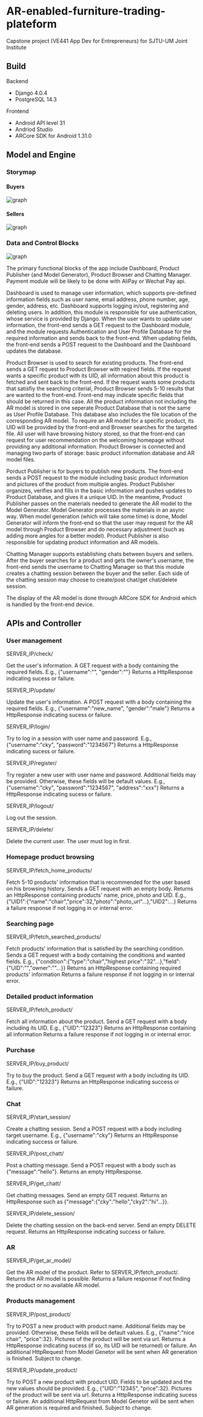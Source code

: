# AR-enabled-furniture-trading-plateform
Capstone project (VE441 App Dev for Entrepreneurs) for SJTU-UM Joint Institute

## Build

Backend
- Django 4.0.4
- PostgreSQL 14.3

Frontend
- Android API level 31
- Andriod Studio
- ARCore SDK for Android 1.31.0

## Model and Engine

### Storymap

#### Buyers
![graph](/readme_graphs/buyers.png "Buyers")

#### Sellers
![graph](/readme_graphs/sellers.png "Sellers")

### Data and Control Blocks
![graph](/readme_graphs/block.png "Sellers")

The primary functional blocks of the app include Dashboard, Product Publisher (and Model Generator), Product Browser and Chatting Manager. Payment module will be likely to be done with AliPay or Wechat Pay api.

Dashboard is used to manage user information, which supports pre-defined information fields such as user name, email address, phone number, age, gender, address, etc. Dashboard supports logging in/out, registering and deleting users. In addition, this module is responsible for use authentication, whose service is provided by Django. When the user wants to update user information, the front-end sends a GET request to the Dashboard module, and the module requests Authentication and User Profile Database for the required information and sends back to the front-end. When updating fields, the front-end sends a POST request to the Dashboard and the Dashboard updates the database.

Product Browser is used to search for existing products. The front-end sends a GET request to Product Browser with reqired fields. If the request wants a specific product with its UID, all information about this product is fetched and sent back to the front-end. If the request wants some products that satisfiy the searching criterial, Product Browser sends 5-10 results that are wanted to the front-end. Front-end may indicate specific fields that should be returned in this case. All the product information not including the AR model is stored in one seperate Product Database that is not the same as User Profile Database. This database also includes the file location of the corresponding AR model. To require an AR model for a specific product, its UID will be provided by the front-end and Browser searches for the targeted file. All user will have browsing history stored, so that the front-end can request for user recommendation on the welcoming homepage without providing any additional information. Product Browser is connected and managing two parts of storage: basic product information database and AR model files.

Porduct Publisher is for buyers to publish new products. The front-end sends a POST request to the module including basic product information and pictures of the product from multiple angles. Product Publisher organizes, verifies and fills in the basic information and pushes updates to Product Database, and gives it a unique UID. In the meantime, Product Publisher passes on the materials needed to generate the AR model to the Model Generator. Model Generator processes the materials in an async way. When model generation (which will take some time) is done, Model Generator will inform the front-end so that the user may request for the AR model through Product Browser and do necessary adjustment (such as adding more angles for a better model). Product Publisher is also responsible for updating product information and AR models.

Chatting Manager supports establishing chats between buyers and sellers. After the buyer searches for a product and gets the owner's username, the front-end sends the username to Chatting Manager so that this module creates a chatting session between the buyer and the seller. Each side of the chatting session may choose to create/post chat/get chat/delete session.

The display of the AR model is done through ARCore SDK for Android which is handled by the front-end device.

## APIs and Controller

### User management

SERVER_IP/check/

Get the user's information. A GET request with a body containing the required fields. E.g., {"username":"", "gender":""}
Returns a HttpResponse indicating sucess or failure.

SERVER_IP/update/

Update the user's information. A POST request with a body containing the required fields. E.g., {"username":"new_name", "gender":"male"}
Returns a HttpResponse indicating sucess or failure.

SERVER_IP/login/

Try to log in a session with user name and password. E.g., {"username":"cky", "password":"1234567"}
Returns a HttpResponse indicating sucess or failure.

SERVER_IP/register/

Try register a new user with user name and password. Additional fields may be provided. Otherwise, these fields will be default values. E.g., {"username":"cky", "password":"1234567", "address":"xxx"}
Returns a HttpResponse indicating sucess or failure.

SERVER_IP/logout/

Log out the session.

SERVER_IP/delete/

Delete the current user. The user must log in first.

### Homepage product browsing

SERVER_IP/fetch_home_products/

Fetch 5-10 products' information that is recommended for the user based on his browsing history. Sends a GET request with an empty body. Returns an HttpResponse containing products' name, price, photo and UID. E.g., {"UID1":{"name":"chair","price":32,"photo":"photo_url"...},"UID2":...} Returns a failure response if not logging in or internal error.

### Searching page

SERVER_IP/fetch_searched_products/

Fetch products' information that is satisfied by the searching condition. Sends a GET request with a body containing the conditions and wanted fields. E.g., {"condition":{"type":"chair","highest price":"32"...},"field":{"UID":"","owner":""...}} Returns an HttpResponse containing required products' information Returns a failure response if not logging in or internal error.

### Detailed product information

SERVER_IP/fetch_product/

Fetch all information about the product. Send a GET request with a body including its UID. E.g., {"UID":"12323"} Returns an HttpResponse containing all information Returns a failure response if not logging in or internal error.

### Purchase

SERVER_IP/buy_product/

Try to buy the product. Send a GET request with a body including its UID. E.g., {"UID":"12323"} Returns an HttpResponse indicating success or failure.

### Chat

SERVER_IP/start_session/

Create a chatting session. Send a POST request with a body including target username. E.g., {"username":"cky"} Returns an HttpResponse indicating success or failure.

SERVER_IP/post_chatt/

Post a chatting message. Send a POST request with a body such as {"message":"hello"}. Returns an empty HttpResponse.

SERVER_IP/get_chatt/

Get chatting messages. Send an empty GET request. Returns an HttpResponse such as {"message":{"cky":"hello","cky2":"hi"...}}.

SERVER_IP/delete_session/

Delete the chatting session on the back-end server. Send an empty DELETE request. Returns an HttpResponse indicating success or failure.

### AR

SERVER_IP/get_ar_model/

Get the AR model of the product. Refer to SERVER_IP/fetch_product/. Returns the AR model is possible. Returns a failure response if not finding the product or no available AR model.

### Products management

SERVER_IP/post_product/

Try to POST a new product with product name. Additional fields may be provided. Otherwise, these fields will be default values. E.g., {"name":"nice chair", "price":32}. Pictures of the product will be sent via url.
Returns a HttpResponse indicating sucess (if so, its UID will be returned) or failure. An additional HttpRequest from Model Genetor will be sent when AR generation is finished. Subject to change.


SERVER_IP/update_product/

Try to POST a new product with product UID. Fields to be updated and the new values should be provided. E.g., {"UID":"12345", "price":32}. Pictures of the product will be sent via url.
Returns a HttpResponse indicating sucess or failure. An additional HttpRequest from Model Genetor will be sent when AR generation is required and finished. Subject to change.

